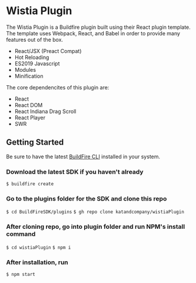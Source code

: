 #  Wistia Plugin
The Wistia Plugin is a Buildfire plugin built using their React plugin template. The template uses Webpack, React, and Babel in order to provide many features out of the box.

- React/JSX (Preact Compat)
- Hot Reloading
- ES2019 Javascript
- Modules
- Minification

The core dependencites of this plugin are:
- React
- React DOM
- React Indiana Drag Scroll
- React Player
- SWR
## Getting Started
Be sure to have the latest [BuildFire CLI](https://github.com/BuildFire/sdk-cli) installed in your system.

### Download the latest SDK if you haven't already
`$ buildfire create`

### Go to the plugins folder for the SDK and clone this repo
`$ cd BuildFireSDK/plugins`
`$ gh repo clone katandcompany/wistiaPlugin`
### After cloning repo, go into plugin folder and run NPM's install command
`$ cd wistiaPlugin`
`$ npm i`
### After installation, run
`$ npm start`

